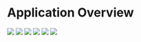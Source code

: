 # Application Overview
![](../Images/Screenshot_20230213_031447.png)
![](../Images/Screenshot_20230213_031552.png)
![](../Images/Screenshot_20230213_031634.png)
![](../Images/Screenshot_20230213_031345.png)
![](../Images/Screenshot_20230213_031421.png)
![](../Images/Screenshot_20230213_031703.png)

